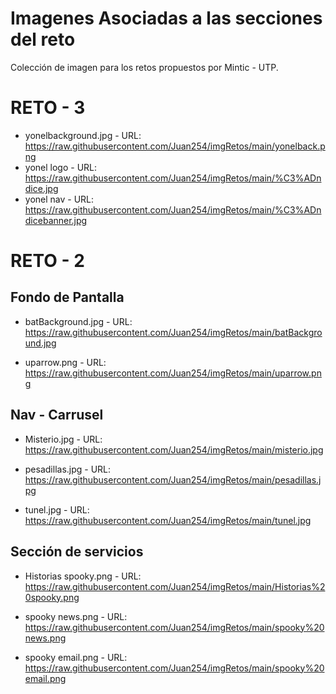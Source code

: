 Imagenes Asociadas a las secciones del reto 
===========================================

Colección de imagen para los retos propuestos por Mintic - UTP.

RETO - 3
========

- yonelbackground.jpg - URL: https://raw.githubusercontent.com/Juan254/imgRetos/main/yonelback.png
- yonel logo - URL: https://raw.githubusercontent.com/Juan254/imgRetos/main/%C3%ADndice.jpg
- yonel nav - URL: https://raw.githubusercontent.com/Juan254/imgRetos/main/%C3%ADndicebanner.jpg

RETO - 2
========

Fondo de Pantalla
-----------------

- batBackground.jpg - URL: https://raw.githubusercontent.com/Juan254/imgRetos/main/batBackground.jpg

- uparrow.png - URL: https://raw.githubusercontent.com/Juan254/imgRetos/main/uparrow.png

Nav - Carrusel 
--------------
-  Misterio.jpg - URL:  https://raw.githubusercontent.com/Juan254/imgRetos/main/misterio.jpg
  
-  pesadillas.jpg - URL: https://raw.githubusercontent.com/Juan254/imgRetos/main/pesadillas.jpg
 
-  tunel.jpg - URL: https://raw.githubusercontent.com/Juan254/imgRetos/main/tunel.jpg
 
Sección de servicios 
--------------------

-  Historias spooky.png - URL: https://raw.githubusercontent.com/Juan254/imgRetos/main/Historias%20spooky.png

-  spooky news.png - URL: https://raw.githubusercontent.com/Juan254/imgRetos/main/spooky%20news.png

-  spooky email.png - URL: https://raw.githubusercontent.com/Juan254/imgRetos/main/spooky%20email.png
